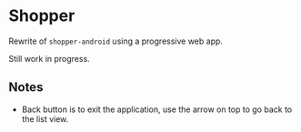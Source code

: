 # Shopper

Rewrite of `shopper-android` using a progressive web app.

Still work in progress.

## Notes

- Back button is to exit the application, use the arrow on top to go back to the list view.

<!--
## Tasks

* add colors/categories
* transfer to another list
* on mouse down? track time down for long/short press?

## Useful Links

- https://redux.js.org/recipes/structuring-reducers/normalizing-state-shape

- https://stackoverflow.com/questions/43329654/android-back-button-on-a-progressive-web-application-closes-de-app

- https://react-swipeable-views.com/
- https://github.com/sandstreamdev/react-swipeable-list

- https://hackernoon.com/animations-in-react-at-60fps-an-introduction-to-react-pose-6db5a1c1e0ae
- https://medium.com/@joomiguelcunha/amazing-react-animation-with-react-pose-3b67d9eb6e07
- https://reactjs.org/docs/animation.html
- https://www.framer.com/api/motion/migrate-from-pose/
- https://www.framer.com/api/motion/

- https://developers.google.com/web/progressive-web-apps/checklist
- https://developers.google.com/web/fundamentals/design-and-ux/input/forms/
- https://developers.google.com/web/fundamentals/design-and-ux/input/touch/
-->

